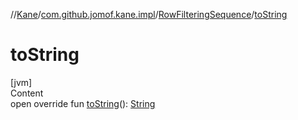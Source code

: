 //[Kane](../../index.md)/[com.github.jomof.kane.impl](../index.md)/[RowFilteringSequence](index.md)/[toString](to-string.md)



# toString  
[jvm]  
Content  
open override fun [toString](to-string.md)(): [String](https://kotlinlang.org/api/latest/jvm/stdlib/kotlin/-string/index.html)  



